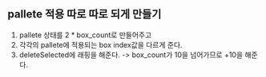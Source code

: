 ## pallete 적용 따로 따로 되게 만들기

1. pallete 상태를 2 \* box_count로 만들어주고
2. 각각의 pallete에 적용되는 box index값을 다르게 준다.
3. deleteSelected에 래핑을 해준다. -> box_count가 10을 넘어가므로 +10을 해준다.
